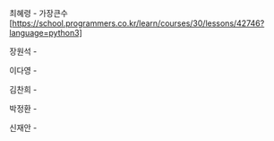 최혜령 - 가장큰수[https://school.programmers.co.kr/learn/courses/30/lessons/42746?language=python3]

장원석 - 

이다영 - 

김찬희 - 

박정환 - 

신재안 - 
